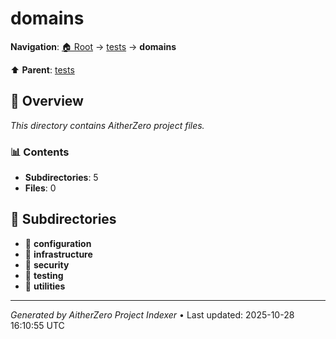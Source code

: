 # domains

**Navigation**: [🏠 Root](../../index.md) → [tests](../index.md) → **domains**

⬆️ **Parent**: [tests](../index.md)

## 📖 Overview

*This directory contains AitherZero project files.*

### 📊 Contents

- **Subdirectories**: 5
- **Files**: 0

## 📁 Subdirectories

- 📂 **configuration**
- 📂 **infrastructure**
- 📂 **security**
- 📂 **testing**
- 📂 **utilities**

---

*Generated by AitherZero Project Indexer* • Last updated: 2025-10-28 16:10:55 UTC

